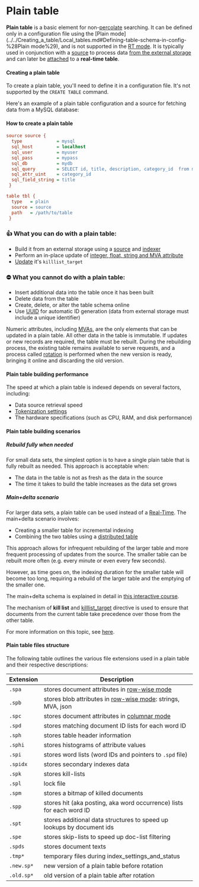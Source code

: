 # Plain table

**Plain table** is a basic element for non-[percolate](../../Creating_a_table/Local_tables/Percolate_table.md) searching. It can be defined only in a configuration file using the [Plain mode](../../Creating_a_table/Local_tables.md#Defining-table-schema-in-config-%28Plain mode%29), and is not supported in the [RT mode](../../Creating_a_table/Local_tables.md#Online-schema-management-%28RT-mode%29). It is typically used in conjunction with a [source](../../Creating_a_table/Local_tables/Plain_and_real-time_table_settings.md#source) to process data [from the external storage](../../Data_creation_and_modification/Adding_data_from_external_storages/Plain_tables_creation.md) and can later be [attached](../../Data_creation_and_modification/Adding_data_from_external_storages/Adding_data_to_tables/Attaching_a_plain_table_to_RT_table.md) to a **real-time table**.

#### Creating a plain table

To create a plain table, you'll need to define it in a configuration file. It's not supported by the  `CREATE TABLE` command.

<!-- example plain -->

Here's an example of a plain table configuration and a source for fetching data from a MySQL database:

<!-- intro -->
#### How to create a plain table

<!-- request Plain table example -->

```ini
source source {
  type             = mysql
  sql_host         = localhost
  sql_user         = myuser
  sql_pass         = mypass
  sql_db           = mydb
  sql_query        = SELECT id, title, description, category_id  from mytable
  sql_attr_uint    = category_id
  sql_field_string = title
 }

table tbl {
  type   = plain
  source = source
  path   = /path/to/table
 }
```
<!-- end -->

### 👍 What you can do with a plain table:
  * Build it from an external storage using a [source](../../Creating_a_table/Local_tables/Plain_and_real-time_table_settings.md#source) and [indexer](../../Data_creation_and_modification/Adding_data_from_external_storages/Plain_tables_creation.md#Indexer-tool)
  * Perform an in-place update of [integer, float, string and MVA attribute](../../Creating_a_table/Data_types.md)
  * [Update](../../Data_creation_and_modification/Adding_data_from_external_storages/Adding_data_to_tables/Killlist_in_plain_tables.md#killlist_target) it's `killlist_target`

### ⛔ What you cannot do with a plain table:
  * Insert additional data into the table once it has been built
  * Delete data from the table
  * Create, delete, or alter the table schema online
  * Use [UUID](../../Data_creation_and_modification/Adding_documents_to_a_table/Adding_documents_to_a_real-time_table.md#Auto-ID) for automatic ID generation (data from external storage must include a unique identifier)

Numeric attributes, including [MVAs](../../Creating_a_table/Data_types.md#Multi-value-integer-%28MVA%29), are the only elements that can be updated in a plain table. All other data in the table is immutable. If updates or new records are required, the table must be rebuilt. During the rebuilding process, the existing table remains available to serve requests, and a process called  [rotation](../../Data_creation_and_modification/Adding_data_from_external_storages/Rotating_a_table.md) is performed when the new version is ready, bringing it online and discarding the old version.

#### Plain table building performance
The speed at which a plain table is indexed depends on several factors, including:
* Data source retrieval speed
* [Tokenization settings](../../Creating_a_table/NLP_and_tokenization/Data_tokenization.md)
* The hardware specifications (such as CPU, RAM, and disk performance)

#### Plain table building scenarios
##### Rebuild fully when needed
For small data sets, the simplest option is to have a single plain table that is fully rebuilt as needed. This approach is acceptable when:
* The data in the table is not as fresh as the data in the source
* The time it takes to build the table increases as the data set grows

##### Main+delta scenario
For larger data sets, a plain table can be used instead of a [Real-Time](../../Creating_a_table/Local_tables/Real-time_table.md). The main+delta scenario involves:
* Creating a smaller table for incremental indexing
* Combining the two tables using a [distributed table](../../Creating_a_table/Creating_a_distributed_table/Creating_a_local_distributed_table.md)

This approach allows for infrequent rebuilding of the larger table and more frequent processing of updates from the source. The smaller table can be rebuilt more often (e.g. every minute or even every few seconds).

However, as time goes on, the indexing duration for the smaller table will become too long, requiring a rebuild of the larger table and the emptying of the smaller one.

The main+delta schema is explained in detail in [this interactive course](https://play.manticoresearch.com/maindelta/).

The mechanism of **kill list** and [killlist_target](../../Creating_a_table/Local_tables/Plain_and_real-time_table_settings.md#killlist_target) directive is used to ensure that documents from the current table take precedence over those from the other table.

For more information on this topic, see [here](../../Data_creation_and_modification/Adding_data_from_external_storages/Main_delta.md).

#### Plain table files structure
The following table outlines the various file extensions used in a plain table and their respective descriptions:

| Extension | Description |
| - | - |
|`.spa` | stores document attributes in [row-wise mode](../../Creating_a_table/Data_types.md#Row-wise-and-columnar-attribute-storages) |
|`.spb` | stores blob attributes in [row-wise mode](../../Creating_a_table/Data_types.md#Row-wise-and-columnar-attribute-storages): strings, MVA, json |
|`.spc` | stores document attributes in [columnar mode](../../Creating_a_table/Data_types.md#Row-wise-and-columnar-attribute-storages)  |
|`.spd` | stores matching document ID lists for each word ID |
|`.sph` | stores table header information |
|`.sphi` | stores histograms of attribute values |
|`.spi` | stores word lists (word IDs and pointers to `.spd` file) |
|`.spidx` | stores secondary indexes data |
|`.spk` | stores kill-lists |
|`.spl` | lock file |
|`.spm` | stores a bitmap of killed documents |
|`.spp` | stores hit (aka posting, aka word occurrence) lists for each word ID |
|`.spt` | stores additional data structures to speed up lookups by document ids |
|`.spe` | stores skip-lists to speed up doc-list filtering |
|`.spds` | stores document texts |
|`.tmp*` |temporary files during index_settings_and_status |
|`.new.sp*` | new version of a plain table before rotation |
|`.old.sp*` | old version of a plain table after rotation |

<!-- proofread -->
